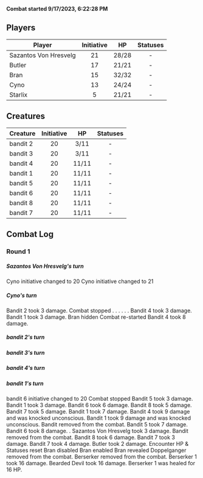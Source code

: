 **Combat started 9/17/2023, 6:22:28 PM**


## Players
| Player | Initiative | HP | Statuses |
| --- | :-: | :-: | :-: |
| Sazantos Von Hresvelg | 21 | 28/28 | - |
| Butler | 17 | 21/21 | - |
| Bran | 15 | 32/32 | - |
| Cyno | 13 | 24/24 | - |
| Starlix | 5 | 21/21 | - |
## Creatures
| Creature | Initiative  | HP | Statuses |
| --- | :-: | :-: | :-: |
| bandit 2 | 20 | 3/11 | - |
| bandit 3 | 20 | 3/11 | - |
| bandit 4 | 20 | 11/11 | - |
| bandit 1 | 20 | 11/11 | - |
| bandit 5 | 20 | 11/11 | - |
| bandit 6 | 20 | 11/11 | - |
| bandit 8 | 20 | 11/11 | - |
| bandit 7 | 20 | 11/11 | - |


## Combat Log

### Round 1

##### Sazantos Von Hresvelg's turn
Cyno initiative changed to 20
Cyno initiative changed to 21
##### Cyno's turn
Bandit 2 took 3 damage.
Combat stopped
. . .
. .
.
Bandit 4 took 3 damage.
Bandit 1 took 3 damage.
Bran hidden
Combat re-started
Bandit 4 took 8 damage.
##### bandit 2's turn
##### bandit 3's turn
##### bandit 4's turn
##### bandit 1's turn
bandit 6 initiative changed to 20
Combat stopped
Bandit 5 took 3 damage.
Bandit 1 took 3 damage.
Bandit 6 took 6 damage.
Bandit 8 took 5 damage.
Bandit 7 took 5 damage.
Bandit 1 took 7 damage.
Bandit 4 took 9 damage and was knocked unconscious. Bandit 1 took 9 damage and was knocked unconscious.
Bandit removed from the combat.
Bandit 5 took 7 damage.
Bandit 6 took 8 damage.
.
Sazantos Von Hresvelg took 3 damage.
Bandit removed from the combat.
Bandit 8 took 6 damage.
Bandit 7 took 3 damage.
Bandit 7 took 4 damage.
Butler took 2 damage.
Encounter HP & Statuses reset
Bran disabled
Bran enabled
Bran revealed
Doppelganger removed from the combat.
Berserker removed from the combat.
Berserker 1 took 16 damage.
Bearded Devil took 16 damage.
Berserker 1 was healed for 16 HP.

